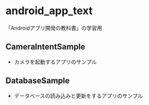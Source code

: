 # android_app_text
 「Androidアプリ開発の教科書」の学習用
## CameraIntentSample
- カメラを起動するアプリのサンプル
## DatabaseSample
- データベースの読み込みと更新をするアプリのサンプル
